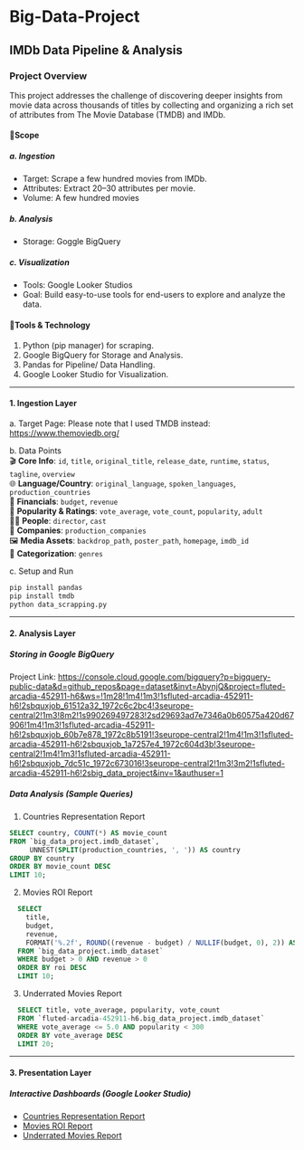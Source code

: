 # Big-Data-Project
## IMDb Data Pipeline & Analysis

### Project Overview
This project addresses the challenge of discovering deeper insights from movie data across thousands of titles by collecting and organizing a rich set of attributes from The Movie Database (TMDB) and IMDb.

#### 📌Scope
##### a. Ingestion
- Target: Scrape a few hundred movies from IMDb.
- Attributes: Extract 20–30 attributes per movie.
- Volume: A few hundred movies

##### b. Analysis
- Storage: Goggle BigQuery
  
##### c. Visualization
- Tools: Google Looker Studios
- Goal: Build easy-to-use tools for end-users to explore and analyze the data.

#### 🔧Tools & Technology
1. Python (pip manager) for scraping.
2. Google BigQuery for Storage and Analysis.
3. Pandas for Pipeline/ Data Handling.
4. Google Looker Studio for Visualization.

--- 

#### 1. Ingestion Layer
a. Target Page: 
Please note that I used TMDB instead: https://www.themoviedb.org/

b. Data Points                    
🎬 **Core Info**: `id`, `title`, `original_title`, `release_date`, `runtime`, `status`, `tagline`, `overview`  
🌐 **Language/Country**: `original_language`, `spoken_languages`, `production_countries`  
💸 **Financials**: `budget`, `revenue`  
🌟 **Popularity & Ratings**: `vote_average`, `vote_count`, `popularity`, `adult`  
🧑‍💼 **People**: `director`, `cast`  
🏢 **Companies**: `production_companies`  
🖼️ **Media Assets**: `backdrop_path`, `poster_path`, `homepage`, `imdb_id`  
🧾 **Categorization**: `genres`  

c. Setup and Run
```bash
pip install pandas
pip install tmdb
python data_scrapping.py
```
---

#### 2. Analysis Layer
##### Storing in Google BigQuery
Project Link: https://console.cloud.google.com/bigquery?p=bigquery-public-data&d=github_repos&page=dataset&invt=AbynjQ&project=fluted-arcadia-452911-h6&ws=!1m28!1m4!1m3!1sfluted-arcadia-452911-h6!2sbquxjob_61512a32_1972c6c2bc4!3seurope-central2!1m3!8m2!1s990269497283!2sd29693ad7e7346a0b60575a420d67906!1m4!1m3!1sfluted-arcadia-452911-h6!2sbquxjob_60b7e878_1972c8b5191!3seurope-central2!1m4!1m3!1sfluted-arcadia-452911-h6!2sbquxjob_1a7257e4_1972c604d3b!3seurope-central2!1m4!1m3!1sfluted-arcadia-452911-h6!2sbquxjob_7dc51c_1972c673016!3seurope-central2!1m3!3m2!1sfluted-arcadia-452911-h6!2sbig_data_project&inv=1&authuser=1

##### Data Analysis (Sample Queries)
1. Countries Representation Report
  ```sql
  SELECT country, COUNT(*) AS movie_count
  FROM `big_data_project.imdb_dataset`,
       UNNEST(SPLIT(production_countries, ', ')) AS country
  GROUP BY country
  ORDER BY movie_count DESC
  LIMIT 10;
```
2. Movies ROI Report
```sql
  SELECT 
    title,
    budget,
    revenue,
    FORMAT('%.2f', ROUND((revenue - budget) / NULLIF(budget, 0), 2)) AS roi
  FROM `big_data_project.imdb_dataset`
  WHERE budget > 0 AND revenue > 0
  ORDER BY roi DESC
  LIMIT 10;
```
3. Underrated Movies Report
```sql
  SELECT title, vote_average, popularity, vote_count
  FROM `fluted-arcadia-452911-h6.big_data_project.imdb_dataset`
  WHERE vote_average <= 5.0 AND popularity < 300
  ORDER BY vote_average DESC
  LIMIT 20;
```
---

#### 3. Presentation Layer
##### Interactive Dashboards (Google Looker Studio)
- [Countries Representation Report](https://lookerstudio.google.com/s/kq-Mp3-cPJY)
- [Movies ROI Report](https://lookerstudio.google.com/s/u_FVL1QUZO8)
- [Underrated Movies Report](https://lookerstudio.google.com/s/tlqkT7VdbsQ)


